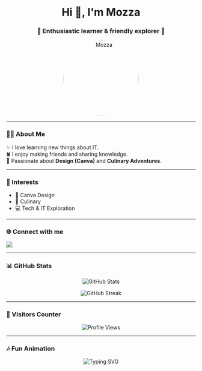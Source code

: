 <!-- Profil GitHub README.md -->

<h1 align="center">Hi 👋, I'm Mozza</h1>
<h3 align="center">🌟 Enthusiastic learner & friendly explorer 🌟</h3>

<p align="center">
  <img src="mozza.jpg" alt="Mozza" width="200" style="border-radius:50%;" />
</p>

---

### 👩‍💻 About Me  
✨ I love learning new things about IT.  
🍀 I enjoy making friends and sharing knowledge.  
🎨 Passionate about **Design (Canva)** and **Culinary Adventures**.  

---

### 📌 Interests  
- 🎨 Canva Design  
- 🍜 Culinary  
- 💻 Tech & IT Exploration  

---

### 🌐 Connect with me  
<p align="left">
  <a href="https://instagram.com/moja.raytq" target="_blank">
    <img src="https://img.shields.io/badge/Instagram-E4405F?style=for-the-badge&logo=instagram&logoColor=white" />
  </a>
</p>

---

### 📊 GitHub Stats  
<p align="center">
  <img src="https://github-readme-stats.vercel.app/api?username=mozzarayhanna13-sys&show_icons=true&theme=tokyonight" alt="GitHub Stats" />
</p>

<p align="center">
  <img src="https://github-readme-streak-stats.herokuapp.com/?user=mozzarayhanna13-sys&theme=tokyonight" alt="GitHub Streak" />
</p>

---

### 👀 Visitors Counter  
<p align="center">
  <img src="https://komarev.com/ghpvc/?username=mozzarayhanna13-sys&label=Profile%20views&color=FF69B4&style=for-the-badge" alt="Profile Views" />
</p>

---

### 🎶 Fun Animation  
<p align="center">
  <img src="https://readme-typing-svg.herokuapp.com?font=Fira+Code&weight=500&size=22&pause=1000&color=FFB6C1&center=true&vCenter=true&width=500&lines=Welcome+to+my+GitHub!;Nice+to+meet+you+%F0%9F%92%96;Let's+learn+and+grow+together!+%F0%9F%8C%B1" alt="Typing SVG" />
</p>

